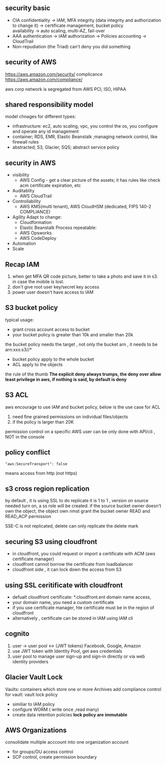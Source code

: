 ## security basic
* CIA 
  confidentiality -> IAM, MFA
  integrity (data integrity and authorization to change it) -> certificate management, bucket policy  
  availability -> auto scaling, multi-AZ, fail-over
* AAA
  authentication -> IAM
  authorization -> Policies
  accounting -> CloudTrail
* Non-repudiation (the Triad) can't deny you did something

## security of AWS
https://aws.amazon.com/security/
complicance
https://aws.amazon.com/compliance/

aws corp network is segregated from AWS 
PCI, ISO, HIPAA

## shared responsibility model
model chnages for different types:
* infrastructure: ec2, auto scaling, vpc, you control the os, you configure and operate any id management
* container; RDS, EMR, Elastic Beanstalk ;managing network control, like firewall rules
* abstracted; S3, Glacier, SQS; abstract service policy

## security in AWS
* visibility
  - AWS Config - get a clear picture of the assets; it has rules like check acm certificate expiration, etc
* Auditablity
  - AWS CloudTrail
* Controllability
  - AWS KMS(multi tenant), AWS CloudHSM (dedicated, FIPS 140-2 COMPLIANCE)
* Agility
  Adapt to change:
  - Cloudformation
  - Elastic Beanstalk
  Process repeatable:
  - AWS Opsworks
  - AWS CodeDeploy
* Automation
* Scale

## Recap IAM
1. when get MFA QR code picture, better to take a photo and save it in s3. in case the mobile is lost. 
2. don't give root user key/secret key access
3. power user doesn't have access to IAM

## S3 bucket policy
typical usage:
* grant cross account access to bucket
* your bucket policy is greater than 10k and smaller than 20k

the bucket policy needs the target , not only the bucket arn , it needs to be arn:xxx:s3//*
* bucket policy apply to the whole bucket
* ACL apply to the objects

the rule of the thumb
**The explicit deny always trumps, the deny over allow**
**least privilege in aws, if nothing is said, by default is deny**
## S3 ACL
aws encourage to use IAM and bucket policy, below is the use case for ACL
1. need fine grained permissions on individual files/objects
2. if the policy is larger than 20K

permission control on a specific AWS user can be only done with API/cli , NOT in the console

## policy conflict
```
"aws:SecureTransport": false
```
means access from http (not https)

## s3 cross region replication
by default , it is using SSL to do replicate
it is 1 to 1 , version on source needed turn on, a ss role will be created.
if the source bucket owner doesn't own the object, the object own nmst grant the bucket owner READ and READ_ACP permission

SSE-C is not replicated, delete can only replicate the delete mark

## securing S3 using cloudfront

* in cloudfront, you could request or import a certificate with ACM (aws certificate manager)
* cloudfront cannot borrow the certificate from loadbalancer
* cloudfront side , it can lock down the access from S3

## using SSL ceritificate with cloudfront
* defualt cloudfront certificate: *.cloudfront.ent domain name access,
* your domain name, you need a custom certificate
* if you use certificate manager, hte certificate must be in the region of cloudfront
* alternatively , certificate can be stored in IAM using IAM cli

## cognito
1. user -> user pool <-> (JWT tokens)  Facebook, Google, Amazon
2. use JWT token with Identity Pool, get aws credentials
3. user pool to manage user sign-up and sign-in  directly or via web identity providers

## Glacier Vault Lock
Vaults: containers which store one or more Archives
add compliance control for vault: vault lock policy
* similiar to IAM policy
* configure WORM ( write once ,read many)
* create data retention policies
**lock policy are immutable**

## AWS Organizations
consolidate multiple acccount into one organization account
 * for groups/OU access control
 * SCP control, create permission boundary
